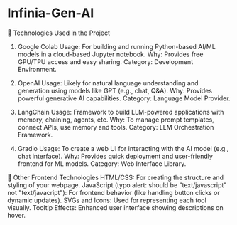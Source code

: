 # Infinia-Gen-AI

🔧 Technologies Used in the Project

1. Google Colab
Usage: For building and running Python-based AI/ML models in a cloud-based Jupyter notebook.
Why: Provides free GPU/TPU access and easy sharing.
Category: Development Environment.

2. OpenAI
Usage: Likely for natural language understanding and generation using models like GPT (e.g., chat, Q&A).
Why: Provides powerful generative AI capabilities.
Category: Language Model Provider.

3. LangChain
Usage: Framework to build LLM-powered applications with memory, chaining, agents, etc.
Why: To manage prompt templates, connect APIs, use memory and tools.
Category: LLM Orchestration Framework.

4. Gradio
Usage: To create a web UI for interacting with the AI model (e.g., chat interface).
Why: Provides quick deployment and user-friendly frontend for ML models.
Category: Web Interface Library.

🧱 Other Frontend Technologies
HTML/CSS: For creating the structure and styling of your webpage.
JavaScript (typo alert: should be "text/javascript" not "text/javacript"): For frontend behavior (like handling button clicks or dynamic updates).
SVGs and Icons: Used for representing each tool visually.
Tooltip Effects: Enhanced user interface showing descriptions on hover.
